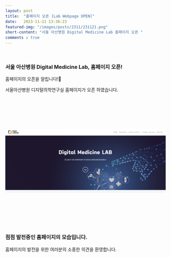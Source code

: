 ```yaml
---
layout: post
title:  "홈페이지 오픈 [Lab Webpage OPEN]"
date:   2023-11-21 13:36:23
featured-img: "/images/posts/2311/231121.png"
short-content: "서울 아산병원 Digital Medicine Lab 홈페이지 오픈 "
comments : true
---
```




<span class="image featured"><img src="/images/posts/2311/231121.png" alt=""></span>

### 서울 아산병원 Digital Medicine Lab, 홈페이지 오픈!
홈페이지의 오픈을 알립니다!🎊

서울아산병원 디지털의학연구실 홈페이지가 오픈 하였습니다. 

<span class="image featured"><img src="/images/posts/2311/new_231121.PNG" alt="" style='height: 400px; object-fit: contain;'></span>

### 점점 발전중인 홈페이지의 모습입니다.  
홈페이지의 발전을 위한 여러분의 소중한 의견을 환영합니다.